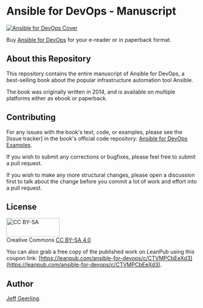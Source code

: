 # Ansible for DevOps - Manuscript

[![Ansible for DevOps Cover](title_page.jpg)](https://www.ansiblefordevops.com/)

Buy [Ansible for DevOps](https://www.ansiblefordevops.com/) for your e-reader or in paperback format.

## About this Repository

This repository contains the entire manuscript of Ansible for DevOps, a best-selling book about the popular infrastructure automation tool Ansible.

The book was originally written in 2014, and is available on multiple platforms either as ebook or paperback.

## Contributing

For any issues with the book's text, code, or examples, please see the [Issue tracker] in the book's official code repository: [Ansible for DevOps Examples](https://github.com/geerlingguy/ansible-for-devops).

If you wish to submit any corrections or bugfixes, please feel free to submit a pull request.

If you wish to make any more structural changes, please open a discussion first to talk about the change before you commit a lot of work and effort into a pull request.

## License

<img src="images/by-sa.png" width="140" height="49" alt="CC BY-SA" /><br>
Creative Commons <a href="https://creativecommons.org/licenses/by-sa/4.0/">CC BY-SA 4.0</a>

You can also grab a free copy of the published work on LeanPub using this coupon link: [https://leanpub.com/ansible-for-devops/c/CTVMPCbEeXd3](https://leanpub.com/ansible-for-devops/c/CTVMPCbEeXd3).

## Author

[Jeff Geerling](https://www.jeffgeerling.com).
